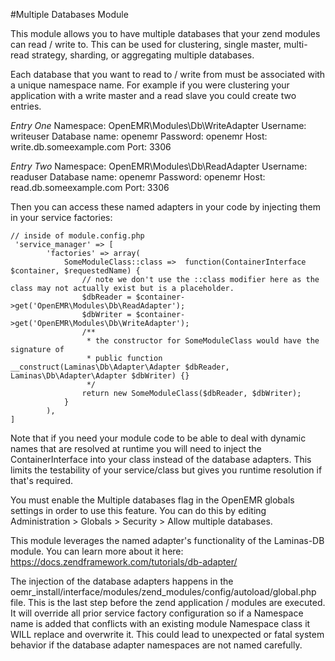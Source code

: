 #Multiple Databases Module

This module allows you to have multiple databases that your zend modules can read / write to.  This can be used for clustering, single master, multi-read strategy, sharding, or aggregating multiple databases.  

Each database
that you want to read to / write from must be associated with a unique namespace name.  For example if you were clustering
your application with a write master and a read slave you could create two entries.

*Entry One*
Namespace: OpenEMR\Modules\Db\WriteAdapter
Username: writeuser
Database name: openemr
Password: openemr
Host: write.db.someexample.com
Port: 3306

*Entry Two*
Namespace: OpenEMR\Modules\Db\ReadAdapter
Username: readuser
Database name: openemr
Password: openemr
Host: read.db.someexample.com
Port: 3306

Then you can access these named adapters in your code by injecting them in your service factories:
```
// inside of module.config.php
 'service_manager' => [
        'factories' => array(
            SomeModuleClass::class =>  function(ContainerInterface $container, $requestedName) {
                // note we don't use the ::class modifier here as the class may not actually exist but is a placeholder.
                $dbReader = $container->get('OpenEMR\Modules\Db\ReadAdapter'); 
                $dbWriter = $container->get('OpenEMR\Modules\Db\WriteAdapter'); 
                /**
                 * the constructor for SomeModuleClass would have the signature of
                 * public function __construct(Laminas\Db\Adapter\Adapter $dbReader, Laminas\Db\Adapter\Adapter $dbWriter) {}
                 */
                return new SomeModuleClass($dbReader, $dbWriter);
            }
        ),
]
```

Note that if you need your module code to be able to deal with dynamic names that are resolved at runtime you will need to inject
the ContainerInterface into your class instead of the database adapters.  This limits the testability of your service/class but gives you runtime resolution if that's required.

You must enable the Multiple databases flag in the OpenEMR globals settings in order to use this feature.
You can do this by editing Administration > Globals > Security > Allow multiple databases.

This module leverages the named adapter's functionality of the Laminas-DB module.  You can learn more about it here: https://docs.zendframework.com/tutorials/db-adapter/

The injection of the database adapters happens in the oemr_install/interface/modules/zend_modules/config/autoload/global.php file.  This is the last step before the zend application / modules are executed.  It will override all prior service factory configuration so if a Namespace name is added that conflicts with an existing module Namespace class it WILL replace and overwrite it.  This could lead to unexpected or fatal system behavior if the database adapter namespaces are not named carefully.
